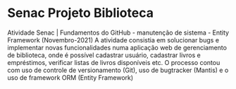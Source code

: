 # Senac Projeto Biblioteca
Atividade Senac | Fundamentos do GitHub - manutenção de sistema - Entity Framework (Novembro-2021)
A atividade consistia em solucionar bugs e implementar novas funcionalidades numa aplicação web de gerenciamento de biblioteca, onde é possível cadastrar usuário, cadastrar livros e empréstimos, verificar listas de livros disponíveis etc. O processo contou com uso de controle de versionamento (Git), uso de bugtracker (Mantis) e o uso de framework ORM (Entity Framework)

